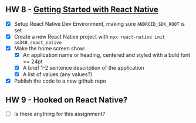 ## HW 8 - [Getting Started with React Native](https://canvas.northseattle.edu/courses/2206721/assignments/26601681?module_item_id=64995452)
- [x] Setup React Native Dev Environment, making sure `ANDROID_SDK_ROOT` is set
- [x] Create a new React Native project with `npx react-native init ad340_react_native`
- [x] Make the home screen show:
  - [x] An application name or heading, centered and styled with a bold font >= 24pt
  - [x] A brief 1-2 sentence description of the application
  - [x] A list of values (any values?)
- [x] Publish the code to a new github repo
## HW 9 - Hooked on React Native?
- [ ] Is there anything for this assignment?
